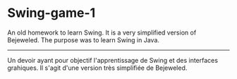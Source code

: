 Swing-game-1
============

An old homework to learn Swing. It is a very simplified version of Bejeweled.
 The purpose was to learn Swing in Java.

 ***

 Un devoir ayant pour objectif l'apprentissage de Swing et des interfaces
 grahiques. Il s'agit d'une version très simplifiée de Bejeweled.

